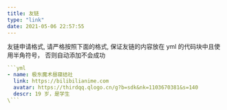 ```yaml
---
title: 友链
type: "link"
date: 2021-05-06 22:57:55
---
```


友链申请格式, 请严格按照下面的格式, 保证友链的内容放在 yml 的代码块中且使用半角符号， 否则自动添加不会成功
```yml
```yml
- name: 极东魔术昼寝结社
  link: https://bilibilianime.com
  avatar: https://thirdqq.qlogo.cn/g?b=sdk&nk=1103670381&s=140
  descr: 19 岁，是学生
\```
```